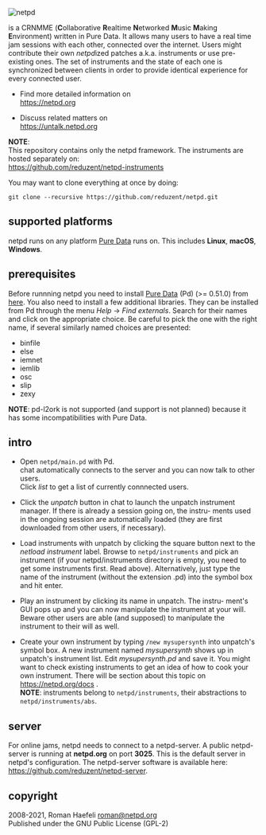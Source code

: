 
![netpd](https://www.netpd.org/netpd-logo.png "netpd")


is a CRNMME (**C**ollaborative **R**ealtime **N**etworked **M**usic **M**aking **E**nvironment)
written in Pure Data. It allows many users to have a real time jam
sessions with each other, connected over the internet.
Users might contribute their own *netpd*ized patches a.k.a. instruments
or use pre-existing ones. The set of instruments and the state of
each one is synchronized between clients in order to provide identical
experience for every connected user.

  * Find more detailed information on  
    https://netpd.org
    
  * Discuss related matters on  
    https://untalk.netpd.org

**NOTE**:  
This repository contains only the netpd framework. The instruments are hosted separately on:  
https://github.com/reduzent/netpd-instruments

You may want to clone everything at once by doing:

```
git clone --recursive https://github.com/reduzent/netpd.git
```

## supported platforms

netpd runs on any platform [Pure Data](https://puredata.info) runs on. This includes **Linux**, **macOS**,
**Windows**.

## prerequisites

Before runnning netpd you need to install [Pure Data](https://puredata.info) (Pd) (>= 0.51.0) from
[here](http://msp.ucsd.edu/software.html). You also need to install a few additional libraries.
They can be installed from Pd through the menu *Help* -> *Find externals*. Search for their names
and click on the appropriate choice. Be careful to pick the one with the right name, if several
similarly named choices are presented:

  * binfile
  * else
  * iemnet
  * iemlib
  * osc
  * slip
  * zexy

**NOTE**: pd-l2ork is not supported (and support is not planned) because it
 has some incompatibilities with Pure Data.

## intro

* Open `netpd/main.pd` with Pd.  
  chat automatically connects to the server and you can
  now talk to other users.  
  Click *list* to get a list of currently connnected users.

* Click the *unpatch* button in chat to launch the unpatch instrument
  manager. If there is already a session going on, the instru-
  ments used in the ongoing session are automatically loaded (they
  are first downloaded from other users, if necessary).

* Load instruments with unpatch by clicking the square button next
  to the *netload instrument* label. Browse to `netpd/instruments` and pick
  an instrument (if your netpd/instruments directory is empty, you need
  to get some instruments first. Read above).
  Alternatively, just type the name of the instrument (without the
  extension .pd) into the symbol box and hit enter.

* Play an instrument by clicking its name in unpatch. The instru-
  ment's GUI pops up and you can now manipulate the instrument
  at your will. Beware other users are able (and supposed) to
  manipulate the instrument to their will as well.

* Create your own instrument by typing `/new mysupersynth` into
  unpatch's symbol box. A new instrument named *mysupersynth*
  shows up in unpatch's instrument list. Edit *mysupersynth.pd* and
  save it. You might want to check existing instruments to get an
  idea of how to cook your own instrument. There will be section
  about this topic on https://netpd.org/docs .  
  **NOTE**: instruments belong to `netpd/instruments`, their abstractions to
  `netpd/instruments/abs`.
 
## server

For online jams, netpd needs to connect to a netpd-server. A public netpd-server
is running at **netpd.org** on port **3025**. This is the default server in
netpd's configuration. The netpd-server software is available here:  
https://github.com/reduzent/netpd-server. 


## copyright

2008-2021, Roman Haefeli <roman@netpd.org>  
Published under the GNU Public License (GPL-2)

